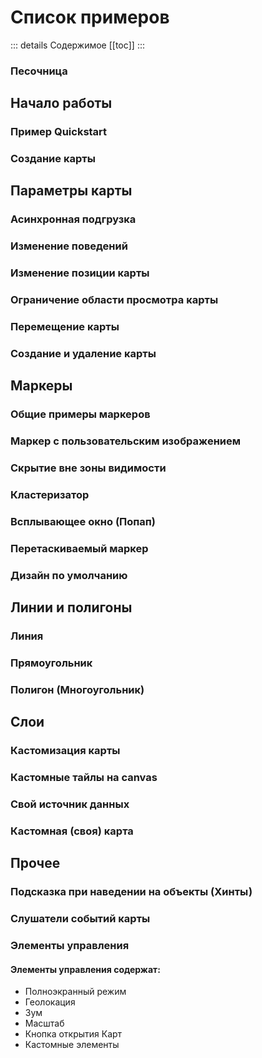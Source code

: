# Список примеров

::: details Содержимое
[[toc]]
:::

### [Песочница](/examples/playground)

## Начало работы

### [Пример Quickstart](/guide/quickstart.html)
### [Создание карты](map/basics)

## Параметры карты

### [Асинхронная подгрузка](map/async-api-load)
### [Изменение поведений](map/behaviors)
### [Изменение позиции карты](map/camera)
### [Ограничение области просмотра карты](map/restrict-view-area)
### [Перемещение карты](map/moving)
### [Создание и удаление карты](map/create-and-delete)

## Маркеры

### [Общие примеры маркеров](objects/placemark)
### [Маркер с пользовательским изображением](objects/marker-custom-icon)
### [Скрытие вне зоны видимости](objects/hide-markers)
### [Кластеризатор](objects/clusterer)
### [Всплывающее окно (Попап)](objects/marker-popup)
### [Перетаскиваемый маркер](objects/draggable-marker)
### [Дизайн по умолчанию](objects/default-marker)

## Линии и полигоны

### [Линия](objects/line)
### [Прямоугольник](objects/rectangle)
### [Полигон (Многоугольник)](objects/polygon)

## Слои
### [Кастомизация карты](layers/customization)
### [Кастомные тайлы на canvas](layers/canvas-tiles)
### [Свой источник данных](layers/custom-map-type)
### [Кастомная (своя) карта](layers/custom-map)

## Прочее
### [Подсказка при наведении на объекты (Хинты)](objects/hints)
### [Слушатели событий карты](map/events)
### [Элементы управления](map/controls)
#### Элементы управления содержат:
- Полноэкранный режим
- Геолокация
- Зум
- Масштаб
- Кнопка открытия Карт
- Кастомные элементы

<style>
a {
    text-decoration: none !important;
}
</style>
